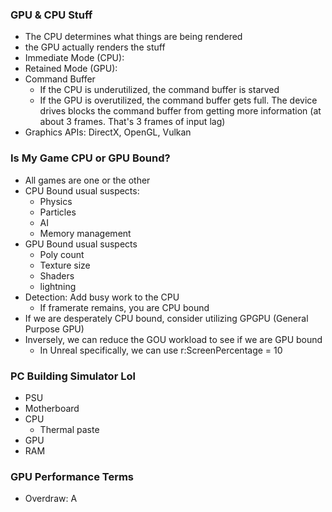 ### GPU & CPU Stuff
- The CPU determines what things are being rendered
- the GPU actually renders the stuff
- Immediate Mode (CPU):
- Retained Mode (GPU):
- Command Buffer
	- If the CPU is underutilized, the command buffer is starved
	- If the GPU is overutilized, the command buffer gets full. The device drives blocks the command buffer from getting more information (at about 3 frames. That's 3 frames of input lag)
- Graphics APIs: DirectX, OpenGL, Vulkan

### Is My Game CPU or GPU Bound?
- All games are one or the other
- CPU Bound usual suspects:
	- Physics
	- Particles
	- AI
	- Memory management
- GPU Bound usual suspects
	- Poly count
	- Texture size
	- Shaders
	- lightning
- Detection: Add busy work to the CPU
	- If framerate remains, you are CPU bound
- If we are desperately CPU bound, consider utilizing GPGPU (General Purpose GPU)
- Inversely, we can reduce the GOU workload to see if we are GPU bound
	- In Unreal specifically, we can use r:ScreenPercentage = 10

### PC Building Simulator Lol
- PSU
- Motherboard
- CPU
	- Thermal paste
- GPU
- RAM

### GPU Performance Terms
- Overdraw: A